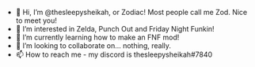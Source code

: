 - 👋 Hi, I’m @thesleepysheikah, or Zodiac! Most people call me Zod. Nice to meet you!
- 👀 I’m interested in Zelda, Punch Out and Friday Night Funkin!
- 🌱 I’m currently learning how to make an FNF mod!
- 💞️ I’m looking to collaborate on... nothing, really.
- 📫 How to reach me - my discord is thesleepysheikah#7840

<!---
thesleepysheikah/thesleepysheikah is a ✨ special ✨ repository because its `README.md` (this file) appears on your GitHub profile.
You can click the Preview link to take a look at your changes.
--->
